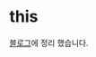 # this

[블로그](https://successful-sole-639.notion.site/this-1347c059d0a3807987baf2aa66ac9fff?pvs=4)에 정리 했습니다.
